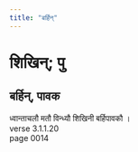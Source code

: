 ```yaml
---
title: "बर्हिन्"
---
```


# शिखिन्; पु
## बर्हिन्, पावक
ध्वान्ताचलौ मतौ विन्ध्यौ शिखिनी बर्हिपावकौ ।<br />verse 3.1.1.20<br />page 0014

